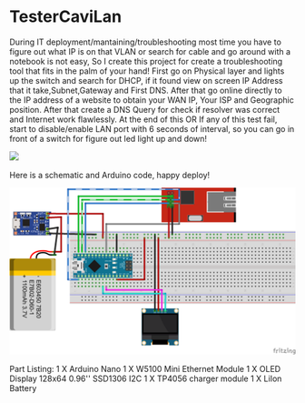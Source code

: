 # TesterCaviLan
During IT deployment/mantaining/troubleshooting most time you have to figure out what IP is on that VLAN or search for cable and go around with a notebook is not easy, So I create this project for create a troubleshooting tool that fits in the palm of your hand!
First go on Physical layer and lights up the switch and search for DHCP, if it found view on screen IP Address that it take,Subnet,Gateway and First DNS.
After that go online directly to the IP address of a website to obtain your WAN IP, Your ISP and Geographic position.
After that create a DNS Query for check if resolver was correct and Internet work flawlessly.
At the end of this OR If any of this test fail, start to disable/enable LAN port with 6 seconds of interval, so you can go in front of a switch for figure out led light up and down!

![](https://github.com/studiociodo/TesterCaviLan/blob/main/sample_demo.gif)

Here is a schematic and Arduino code, happy deploy!

![](https://github.com/studiociodo/TesterCaviLan/blob/main/schematic.png)

Part Listing:
1 X Arduino Nano
1 X W5100 Mini Ethernet Module
1 X OLED Display 128x64 0.96'' SSD1306 I2C
1 X TP4056 charger module
1 X LiIon Battery
